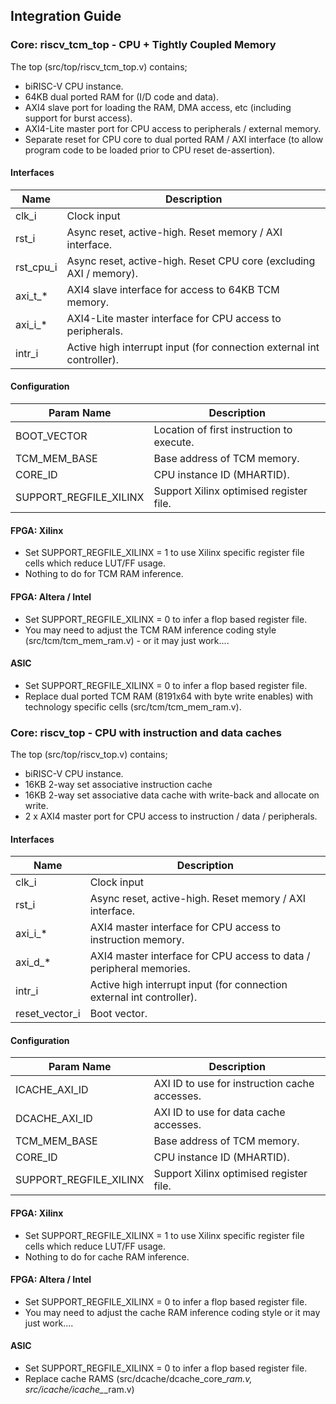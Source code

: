 ## Integration Guide

### Core: riscv_tcm_top - CPU + Tightly Coupled Memory

The top (src/top/riscv_tcm_top.v) contains;
* biRISC-V CPU instance.
* 64KB dual ported RAM for (I/D code and data).
* AXI4 slave port for loading the RAM, DMA access, etc (including support for burst access).
* AXI4-Lite master port for CPU access to peripherals / external memory.
* Separate reset for CPU core to dual ported RAM / AXI interface (to allow program code to be loaded prior to CPU reset de-assertion).

#### Interfaces

| Name         | Description                                                           |
| ------------ | --------------------------------------------------------------------- |
| clk_i        | Clock input                                                           |
| rst_i        | Async reset, active-high. Reset memory / AXI interface.               |
| rst_cpu_i    | Async reset, active-high. Reset CPU core (excluding AXI / memory).    |
| axi_t_*      | AXI4 slave interface for access to 64KB TCM memory.                   |
| axi_i_*      | AXI4-Lite master interface for CPU access to peripherals.             |
| intr_i       | Active high interrupt input (for connection external int controller). |

#### Configuration

| Param Name                | Description                                   |
| ------------------------- | ----------------------------------------------|
| BOOT_VECTOR               | Location of first instruction to execute.     |
| TCM_MEM_BASE              | Base address of TCM memory.                   |
| CORE_ID                   | CPU instance ID (MHARTID).                    |
| SUPPORT_REGFILE_XILINX    | Support Xilinx optimised register file.       |

#### FPGA: Xilinx
* Set SUPPORT_REGFILE_XILINX = 1 to use Xilinx specific register file cells which reduce LUT/FF usage.
* Nothing to do for TCM RAM inference.

#### FPGA: Altera / Intel
* Set SUPPORT_REGFILE_XILINX = 0 to infer a flop based register file.
* You may need to adjust the TCM RAM inference coding style (src/tcm/tcm_mem_ram.v) - or it may just work....

#### ASIC
* Set SUPPORT_REGFILE_XILINX = 0 to infer a flop based register file.
* Replace dual ported TCM RAM (8191x64 with byte write enables) with technology specific cells (src/tcm/tcm_mem_ram.v).


### Core: riscv_top - CPU with instruction and data caches

The top (src/top/riscv_top.v) contains;
* biRISC-V CPU instance.
* 16KB 2-way set associative instruction cache
* 16KB 2-way set associative data cache with write-back and allocate on write.
* 2 x AXI4 master port for CPU access to instruction / data / peripherals.

#### Interfaces

| Name           | Description                                                           |
| -------------- | --------------------------------------------------------------------- |
| clk_i          | Clock input                                                           |
| rst_i          | Async reset, active-high. Reset memory / AXI interface.               |
| axi_i_*        | AXI4 master interface for CPU access to instruction memory.           |
| axi_d_*        | AXI4 master interface for CPU access to data / peripheral memories.   |
| intr_i         | Active high interrupt input (for connection external int controller). |
| reset_vector_i | Boot vector.                                                          |

#### Configuration

| Param Name                | Description                                   |
| ------------------------- | ----------------------------------------------|
| ICACHE_AXI_ID             | AXI ID to use for instruction cache accesses. |
| DCACHE_AXI_ID             | AXI ID to use for data cache accesses.        |
| TCM_MEM_BASE              | Base address of TCM memory.                   |
| CORE_ID                   | CPU instance ID (MHARTID).                    |
| SUPPORT_REGFILE_XILINX    | Support Xilinx optimised register file.       |

#### FPGA: Xilinx
* Set SUPPORT_REGFILE_XILINX = 1 to use Xilinx specific register file cells which reduce LUT/FF usage.
* Nothing to do for cache RAM inference.

#### FPGA: Altera / Intel
* Set SUPPORT_REGFILE_XILINX = 0 to infer a flop based register file.
* You may need to adjust the cache RAM inference coding style or it may just work....

#### ASIC
* Set SUPPORT_REGFILE_XILINX = 0 to infer a flop based register file.
* Replace cache RAMS (src/dcache/dcache_core_*ram.v, src/icache/icache_*_ram.v)
